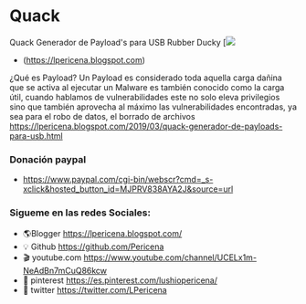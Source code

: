 # Quack
Quack Generador de Payload's para USB Rubber Ducky
[![](https://4.bp.blogspot.com/-AU_O04fUP7o/XJI1K3IlHbI/AAAAAAAAOPU/TWsbKaHCeWoHs9-4hXUXvbocEp5G87IaQCLcBGAs/s1600/Screenshot_3.png)
- (https://lpericena.blogspot.com)

¿Qué es Payload?
Un Payload es considerado toda aquella carga dañina que se activa al ejecutar un Malware es también conocido como la carga útil, 
cuando  hablamos de vulnerabilidades este no solo eleva privilegios sino que también aprovecha al máximo las vulnerabilidades 
encontradas, ya sea para el robo de datos,
el borrado de archivos https://lpericena.blogspot.com/2019/03/quack-generador-de-payloads-para-usb.html

### Donación paypal
- https://www.paypal.com/cgi-bin/webscr?cmd=_s-xclick&hosted_button_id=MJPRV838AYA2J&source=url

### Sigueme en las redes Sociales:
- 🌎Blogger          https://lpericena.blogspot.com/
- 💡 Github            https://github.com/Pericena
- 🎬 youtube.com  https://www.youtube.com/channel/UCELx1m-NeAdBn7mCuQ86kcw
- 📸 pinterest        https://es.pinterest.com/lushiopericena/
- 🐤 twitter             https://twitter.com/LPericena

